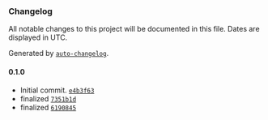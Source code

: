 ### Changelog

All notable changes to this project will be documented in this file. Dates are displayed in UTC.

Generated by [`auto-changelog`](https://github.com/CookPete/auto-changelog).

#### 0.1.0

- Initial commit. [`e4b3f63`](https://github.com/karmaniverous/batchable/commit/e4b3f63f456f07524bfce0d18dc4534025cfa9bd)
- finalized [`7351b1d`](https://github.com/karmaniverous/batchable/commit/7351b1d72c6de7679e36e17c53eaf53e773fba13)
- finalized [`6190845`](https://github.com/karmaniverous/batchable/commit/6190845627c4f305138d8fdebce4594a34e72e7b)
